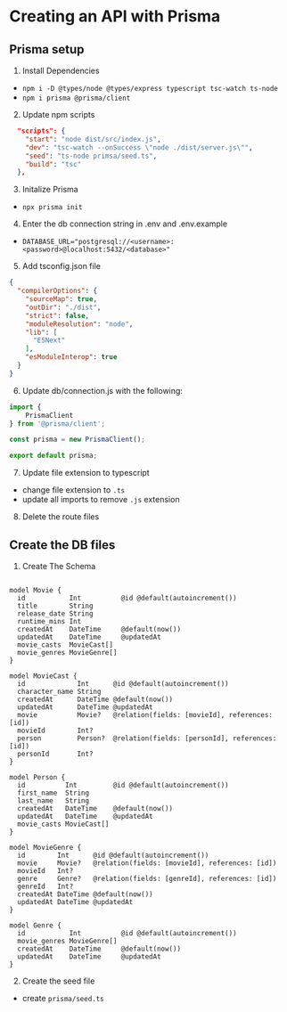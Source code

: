 # Creating an API with Prisma

## Prisma setup

1. Install Dependencies

* `npm i -D @types/node @types/express typescript tsc-watch ts-node`
* `npm i prisma @prisma/client`

2. Update npm scripts

```json
  "scripts": {
    "start": "node dist/src/index.js",
    "dev": "tsc-watch --onSuccess \"node ./dist/server.js\"",
    "seed": "ts-node primsa/seed.ts",
    "build": "tsc"
  },
```

3. Initalize Prisma

* `npx prisma init`

4. Enter the db connection string in .env and .env.example

* `DATABASE_URL="postgresql://<username>:<password>@localhost:5432/<database>"`

5. Add tsconfig.json file

```json
{
  "compilerOptions": {
    "sourceMap": true,
    "outDir": "./dist",
    "strict": false,
    "moduleResolution": "node",
    "lib": [
      "ESNext"
    ],
    "esModuleInterop": true
  }
}

```

6. Update db/connection.js with the following:

```js
import {
    PrismaClient
} from '@prisma/client';

const prisma = new PrismaClient();

export default prisma;
```

7. Update file extension to typescript

* change file extension to `.ts`
* update all imports to remove `.js` extension

8. Delete the route files

## Create the DB files

1. Create The Schema

```prisma

model Movie {
  id           Int          @id @default(autoincrement())
  title        String
  release_date String
  runtime_mins Int
  createdAt    DateTime     @default(now())
  updatedAt    DateTime     @updatedAt
  movie_casts  MovieCast[]
  movie_genres MovieGenre[]
}

model MovieCast {
  id             Int      @id @default(autoincrement())
  character_name String
  createdAt      DateTime @default(now())
  updatedAt      DateTime @updatedAt
  movie          Movie?   @relation(fields: [movieId], references: [id])
  movieId        Int?
  person         Person?  @relation(fields: [personId], references: [id])
  personId       Int?
}

model Person {
  id          Int         @id @default(autoincrement())
  first_name  String
  last_name   String
  createdAt   DateTime    @default(now())
  updatedAt   DateTime    @updatedAt
  movie_casts MovieCast[]
}

model MovieGenre {
  id        Int      @id @default(autoincrement())
  movie     Movie?   @relation(fields: [movieId], references: [id])
  movieId   Int?
  genre     Genre?   @relation(fields: [genreId], references: [id])
  genreId   Int?
  createdAt DateTime @default(now())
  updatedAt DateTime @updatedAt
}

model Genre {
  id           Int          @id @default(autoincrement())
  movie_genres MovieGenre[]
  createdAt    DateTime     @default(now())
  updatedAt    DateTime     @updatedAt
}
```

2. Create the seed file

- create `prisma/seed.ts`

